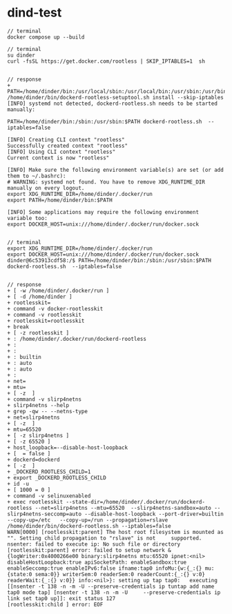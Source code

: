 # dind-test

    // terminal
    docker compose up --build

    // terminal
    su dinder
    curl -fsSL https://get.docker.com/rootless | SKIP_IPTABLES=1  sh


    // response
    + PATH=/home/dinder/bin:/usr/local/sbin:/usr/local/bin:/usr/sbin:/usr/bin:/sbin:/bin /home/dinder/bin/dockerd-rootless-setuptool.sh install --skip-iptables
    [INFO] systemd not detected, dockerd-rootless.sh needs to be started manually:

    PATH=/home/dinder/bin:/sbin:/usr/sbin:$PATH dockerd-rootless.sh  --iptables=false

    [INFO] Creating CLI context "rootless"
    Successfully created context "rootless"
    [INFO] Using CLI context "rootless"
    Current context is now "rootless"

    [INFO] Make sure the following environment variable(s) are set (or add them to ~/.bashrc):
    # WARNING: systemd not found. You have to remove XDG_RUNTIME_DIR manually on every logout.
    export XDG_RUNTIME_DIR=/home/dinder/.docker/run
    export PATH=/home/dinder/bin:$PATH

    [INFO] Some applications may require the following environment variable too:
    export DOCKER_HOST=unix:///home/dinder/.docker/run/docker.sock


    // terminal
    export XDG_RUNTIME_DIR=/home/dinder/.docker/run
    export DOCKER_HOST=unix:///home/dinder/.docker/run/docker.sock
    dinder@6c53913cdf58:/$ PATH=/home/dinder/bin:/sbin:/usr/sbin:$PATH dockerd-rootless.sh  --iptables=false


    // response
    + [ -w /home/dinder/.docker/run ]
    + [ -d /home/dinder ]
    + rootlesskit=
    + command -v docker-rootlesskit
    + command -v rootlesskit
    + rootlesskit=rootlesskit
    + break
    + [ -z rootlesskit ]
    + : /home/dinder/.docker/run/dockerd-rootless
    + : 
    + : 
    + : builtin
    + : auto
    + : auto
    + : 
    + net=
    + mtu=
    + [ -z  ]
    + command -v slirp4netns
    + slirp4netns --help
    + grep -qw -- --netns-type
    + net=slirp4netns
    + [ -z  ]
    + mtu=65520
    + [ -z slirp4netns ]
    + [ -z 65520 ]
    + host_loopback=--disable-host-loopback
    + [  = false ]
    + dockerd=dockerd
    + [ -z  ]
    + _DOCKERD_ROOTLESS_CHILD=1
    + export _DOCKERD_ROOTLESS_CHILD
    + id -u
    + [ 1000 = 0 ]
    + command -v selinuxenabled
    + exec rootlesskit --state-dir=/home/dinder/.docker/run/dockerd-rootless --net=slirp4netns --mtu=65520  --slirp4netns-sandbox=auto --slirp4netns-seccomp=auto --disable-host-loopback --port-driver=builtin --copy-up=/etc   --copy-up=/run --propagation=rslave /home/dinder/bin/dockerd-rootless.sh --iptables=false
    WARN[0000] [rootlesskit:parent] The host root filesystem is mounted as "". Setting child propagation to "rslave" is not     supported. 
    nsenter: failed to execute ip: No such file or directory
    [rootlesskit:parent] error: failed to setup network &{logWriter:0x4000266e00 binary:slirp4netns mtu:65520 ipnet:<nil>   disableHostLoopback:true apiSocketPath: enableSandbox:true enableSeccomp:true enableIPv6:false ifname:tap0 infoMu:{w:{_:{} mu:{state:0 sema:0}} writerSem:0 readerSem:0 readerCount:{_:{} v:0} readerWait:{_:{} v:0}} info:<nil>}: setting up tap tap0:   executing [[nsenter -t 138 -n -m -U --preserve-credentials ip tuntap add name tap0 mode tap] [nsenter -t 138 -n -m -U     --preserve-credentials ip link set tap0 up]]: exit status 127
    [rootlesskit:child ] error: EOF 